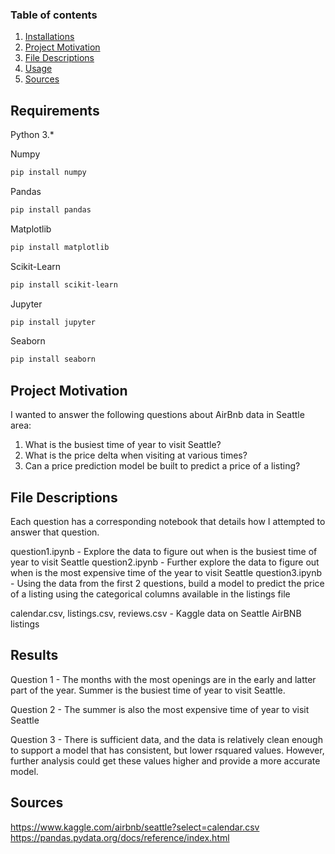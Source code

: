 ### Table of contents

1. [Installations](#installations)
2. [Project Motivation](#project-motivation)
3. [File Descriptions](#file-descriptions)
4. [Usage](#usage)
5. [Sources](#sources)

## Requirements

Python 3.*

Numpy

```bash
pip install numpy
```

Pandas

```bash
pip install pandas
```

Matplotlib

```bash
pip install matplotlib
```

Scikit-Learn

```bash
pip install scikit-learn
```

Jupyter

```bash
pip install jupyter
```

Seaborn

```bash
pip install seaborn
```

## Project Motivation

I wanted to answer the following questions about AirBnb data in Seattle area:

1. What is the busiest time of year to visit Seattle?
2. What is the price delta when visiting at various times?
3. Can a price prediction model be built to predict a price of a listing?

## File Descriptions

Each question has a corresponding notebook that details how I attempted to answer that question.

question1.ipynb - Explore the data to figure out when is the busiest time of year to visit Seattle
question2.ipynb - Further explore the data to figure out when is the most expensive time of the year to visit Seattle
question3.ipynb - Using the data from the first 2 questions, build a model to predict the price of a listing using the
categorical columns available in the listings file

calendar.csv, listings.csv, reviews.csv - Kaggle data on Seattle AirBNB listings

## Results

Question 1 - The months with the most openings are in the early and latter part of the year. Summer is the busiest
time of year to visit Seattle.

Question 2 - The summer is also the most expensive time of year to visit Seattle

Question 3 - There is sufficient data, and the data is relatively clean enough to support a model that has consistent,
but lower rsquared values. However, further analysis could get these values higher and provide a more accurate model.

## Sources

https://www.kaggle.com/airbnb/seattle?select=calendar.csv
https://pandas.pydata.org/docs/reference/index.html
